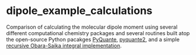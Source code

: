 # dipole_example_calculations

Comparison of calculating the molecular dipole moment using several different computational chemistry packages and several routines built atop the open-source Python pacakges [PyQuante](https://github.com/berquist/pyquante), [pyquante2](https://github.com/rpmuller/pyquante2), and a simple [recursive Obara-Saika integral implementation](https://github.com/berquist/obarasaika).
